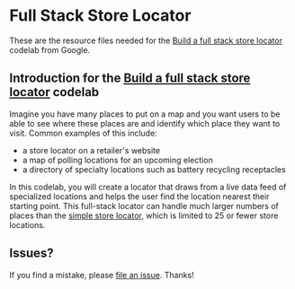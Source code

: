 # Full Stack Store Locator

These are the resource files needed for the [Build a full stack store locator](https://codelabs.developers.google.com/codelabs/full-stack-store-locator/)
codelab from Google.

## Introduction for the [Build a full stack store locator](https://codelabs.developers.google.com/codelabs/full-stack-store-locator/) codelab

Imagine you have many places to put on a map and you want users to be able to see where these places are and identify which place they want to visit. Common examples of this include:
* a store locator on a retailer's website
* a map of polling locations for an upcoming election
* a directory of specialty locations such as battery recycling receptacles

In this codelab, you will create a locator that draws from a live data feed of specialized locations and helps the user find the location nearest their starting point. This full-stack locator can handle much larger numbers of places than the [simple store locator](https://github.com/googlecodelabs/google-maps-simple-store-locator), which is limited to 25 or fewer store locations.

## Issues?
If you find a mistake, please [file an issue](https://github.com/googlecodelabs/full-stack-store-locator/issues). Thanks!